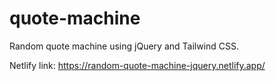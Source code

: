 # quote-machine
Random quote machine using jQuery and Tailwind CSS.

Netlify link: https://random-quote-machine-jquery.netlify.app/
